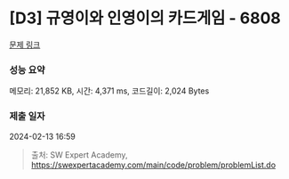 # [D3] 규영이와 인영이의 카드게임 - 6808 

[문제 링크](https://swexpertacademy.com/main/code/problem/problemDetail.do?contestProbId=AWgv9va6HnkDFAW0) 

### 성능 요약

메모리: 21,852 KB, 시간: 4,371 ms, 코드길이: 2,024 Bytes

### 제출 일자

2024-02-13 16:59



> 출처: SW Expert Academy, https://swexpertacademy.com/main/code/problem/problemList.do